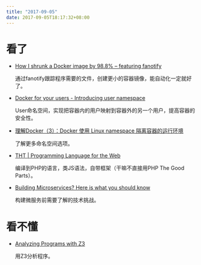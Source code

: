 ```yaml
---
title: "2017-09-05"
date: 2017-09-05T18:17:32+08:00
---
```


# 看了

+ [How I shrunk a Docker image by 98.8% – featuring fanotify](https://blog.yadutaf.fr/2015/04/25/how-i-shrunk-a-docker-image-by-98-8-featuring-fanotify/)

    通过fanotify跟踪程序需要的文件，创建更小的容器镜像，能自动化一定就好了。

+ [Docker for your users - Introducing user namespace](https://blog.yadutaf.fr/2016/04/14/docker-for-your-users-introducing-user-namespace/)

    User命名空间，实现把容器内的用户映射到容器外的另一个用户，提高容器的安全性。

+ [理解Docker（3）：Docker 使用 Linux namespace 隔离容器的运行环境](http://www.cnblogs.com/sammyliu/p/5878973.htmlhttp://www.cnblogs.com/sammyliu/p/5878973.html)

    了解更多命名空间选项。

+ [THT | Programming Language for the Web](https://tht.help/)

    编译到PHP的语言，类JS语法，自带框架（干嘛不直接用PHP The Good Parts）。

+ [Building Microservices? Here is what you should know](https://cloudncode.blog/2016/07/22/msa-getting-started/)

    构建微服务前需要了解的技术挑战。

# 看不懂

+ [Analyzing Programs with Z3](https://www.youtube.com/watch?v=ruNFcH-KibY)

    用Z3分析程序。

